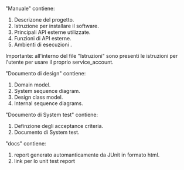 "Manuale" contiene:

1. Descrizone del progetto.
2. Istruzione per installare il software.
3. Principali API esterne utilizzate.
4. Funzioni di API esterne.
5. Ambienti di esecuzioni .

Importante: all'interno del file "Istruzioni" sono presenti le istruzioni per l'utente per usare il proprio service_account. 


 "Documento di design" contiene:
1. Domain model.
2. System sequence diagram.
3. Design class model.
4. Internal sequence diagrams.

"Documento di System test" contiene:
1. Definzione degli acceptance criteria.
2. Documento di System test.

"docs" contiene:
1. report generato automanticamente da JUnit in formato html.
2. link per lo unit test report



